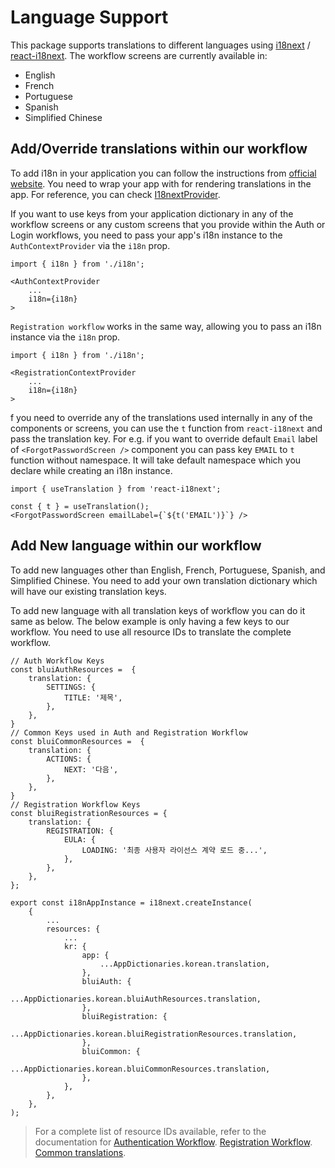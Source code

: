 # Language Support

This package supports translations to different languages using [i18next](https://www.i18next.com/) / [react-i18next](https://github.com/i18next/react-i18next). The workflow screens are currently available in:

-   English
-   French
-   Portuguese
-   Spanish
-   Simplified Chinese

## Add/Override translations within our workflow

To add i18n in your application you can follow the instructions from [official website](https://react.i18next.com/getting-started).
You need to wrap your app with <I18nextProvider/> for rendering translations in the app. For reference, you can check [I18nextProvider](https://react.i18next.com/latest/i18nextprovider).


If you want to use keys from your application dictionary in any of the workflow screens or any custom screens that you provide within the Auth or Login workflows, you need to pass your app's i18n instance to the `AuthContextProvider` via the `i18n` prop.

```tsx
import { i18n } from './i18n';

<AuthContextProvider
    ...
    i18n={i18n}
>
```

`Registration workflow` works in the same way, allowing you to pass an i18n instance via the `i18n` prop.

```tsx
import { i18n } from './i18n';

<RegistrationContextProvider
    ...
    i18n={i18n}
>
```
f you need to override any of the translations used internally in any of the components or screens, you can use the `t` function from `react-i18next` and pass the translation key.
For e.g. if you want to override default `Email` label of `<ForgotPasswordScreen />` component you can pass key `EMAIL` to `t` function without namespace. It will take default namespace which you declare while creating an i18n instance.
```tsx
import { useTranslation } from 'react-i18next';

const { t } = useTranslation();
<ForgotPasswordScreen emailLabel={`${t('EMAIL')}`} />
```

## Add New language within our workflow

To add new languages other than English, French, Portuguese, Spanish, and Simplified Chinese. You need to add your own translation dictionary which will have our existing translation keys.

To add new language with all translation keys of workflow you can do it same as below. The below example is only having a few keys to our workflow. You need to use all resource IDs to translate the complete workflow.

```tsx
// Auth Workflow Keys
const bluiAuthResources =  {
    translation: {
        SETTINGS: {
            TITLE: '제목',
        },
    },
}
// Common Keys used in Auth and Registration Workflow
const bluiCommonResources =  {
    translation: {
        ACTIONS: {
            NEXT: '다음',
        },
    },
}
// Registration Workflow Keys
const bluiRegistrationResources = {
    translation: {
        REGISTRATION: {
            EULA: {
                LOADING: '최종 사용자 라이선스 계약 로드 중...',
            },
        },
    },
};

export const i18nAppInstance = i18next.createInstance(
    {
        ...
        resources: {
            ...
            kr: {
                app: {
                    ...AppDictionaries.korean.translation,
                },
                bluiAuth: {
                    ...AppDictionaries.korean.bluiAuthResources.translation,
                },
                bluiRegistration: {
                    ...AppDictionaries.korean.bluiRegistrationResources.translation,
                },
                bluiCommon: {
                    ...AppDictionaries.korean.bluiCommonResources.translation,
                },
            },
        },
    },
);
```

> For a complete list of resource IDs available, refer to the documentation for 
[Authentication Workflow](https://github.com/etn-ccis/blui-react-workflows/tree/master/login-workflow/src/new-architecture/contexts/AuthContext/AuthDictionaries/english.ts).
[Registration Workflow](https://github.com/etn-ccis/blui-react-workflows/tree/master/login-workflow/src/new-architecture/contexts/RegistrationContext/RegistrationDictionaries/english.ts).
[Common translations](https://github.com/etn-ccis/blui-react-workflows/tree/master/login-workflow/src/new-architecture/contexts/SharedDictionaries/english.ts).